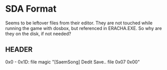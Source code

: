 SDA Format
==========

Seems to be leftover files from their editor.
They are not touched while running the game with dosbox, but referenced in
ERACHA.EXE. So why are they on the disk, if not needed?

HEADER
------

0x0 - 0x1D: file magic "[SaemSong] Dedit Save.. file 0x07 0x00"
